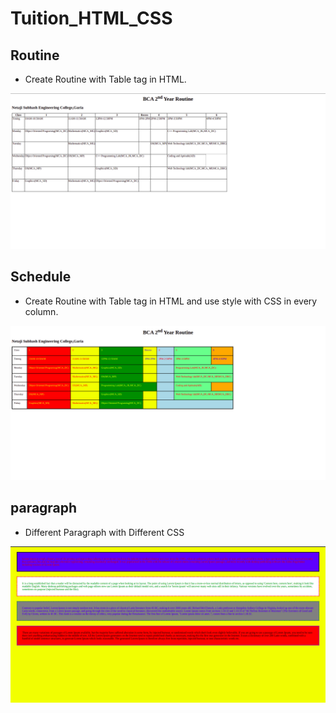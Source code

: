 # Tuition_HTML_CSS

## Routine
- Create Routine with Table tag in HTML.
<img src = "Routine/Routine.png" alt = "Routine Photo">


## Schedule
- Create Routine with Table tag in HTML and use style with CSS in every column.
<img src = "Schedule/Schedule.png" alt = "Schedule Photo">

## paragraph
- Different Paragraph with Different CSS 
<img src = "paragraph/paragraph.png" alt = "paragraph Photo">
